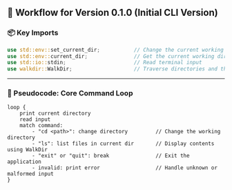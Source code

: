 ## 🧰 Workflow for Version 0.1.0 (Initial CLI Version)

### 📦 Key Imports

```rust
use std::env::set_current_dir;           // Change the current working directory
use std::env::current_dir;               // Get the current working directory
use std::io::stdin;                      // Read terminal input
use walkdir::WalkDir;                    // Traverse directories and their descendants
```

---

### 🧠 Pseudocode: Core Command Loop

```pseudocode
loop {
    print current directory
    read input
    match command:
        - "cd <path>": change directory         // Change the working directory
        - "ls": list files in current dir       // Display contents using WalkDir
        - "exit" or "quit": break               // Exit the application
        - invalid: print error                  // Handle unknown or malformed input
}
```
